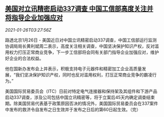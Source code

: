 <!--1611633277000-->
[美国对立讯精密启动337调查 中国工信部高度关注并将指导企业加强应对](https://cn.reuters.com/article/luxshare-precision-0126-tues-idCNKBS29V0BM)
------

<div><i>2021-01-26T03:27:56Z</i></div><p>路透北京1月26日 - 美国近日对中国立讯精密启动337调查，中国工信部运行监测协调局局长黄利斌周二表示，高度关注相关调查，中国坚决保护知识产权，反对滥用权力打压正常商业竞争，下一步工信部将会同有关部门指导企业加强应对，维护好企业的合法权益。</p><p>他在国新办发布会上并表示，积极支持电子元器件和精密加工企业高质量发展，“我们坚决保护知识产权，同时也反对滥用权利，打压正常商业竞争的霸凌行为。”</p><p>美国国际贸易委员会（ITC）日前对特定电气连接器和保持架及其组件和下游产品启动337调查，涉及公司包括中国立讯精密等，将于立案后45天内确定调查结束期。除美国贸易代表基于政策原因否决的情况外，美国国际贸易委员会在337案件中发布的救济令自发布之日生效并于发布之日后的第60日起生效。（完）</p>
